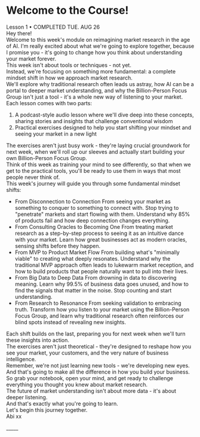 # **Welcome to the Course\!**

Lesson 1 • COMPLETED TUE. AUG 26  
Hey there\!  
Welcome to this week's module on reimagining market research in the age of AI. I'm really excited about what we're going to explore together, because I promise you \- it's going to change how you think about understanding your market forever.  
This week isn't about tools or techniques \- not yet.  
Instead, we're focusing on something more fundamental: a complete mindset shift in how we approach market research.  
We'll explore why traditional research often leads us astray, how AI can be a portal to deeper market understanding, and why the Billion-Person Focus Group isn't just a tool \- it's a whole new way of listening to your market.  
Each lesson comes with two parts:

1. A podcast-style audio lesson where we'll dive deep into these concepts, sharing stories and insights that challenge conventional wisdom  
2. Practical exercises designed to help you start shifting your mindset and seeing your market in a new light

The exercises aren't just busy work \- they're laying crucial groundwork for next week, when we'll roll up our sleeves and actually start building your own Billion-Person Focus Group.  
Think of this week as training your mind to see differently, so that when we get to the practical tools, you'll be ready to use them in ways that most people never think of.  
This week's journey will guide you through some fundamental mindset shifts:

* From Disconnection to Connection From seeing your market as something to conquer to something to connect with. Stop trying to "penetrate" markets and start flowing with them. Understand why 85% of products fail and how deep connection changes everything.  
* From Consulting Oracles to Becoming One From treating market research as a step-by-step process to seeing it as an intuitive dance with your market. Learn how great businesses act as modern oracles, sensing shifts before they happen.  
* From MVP to Product Market Flow From building what's "minimally viable" to creating what deeply resonates. Understand why the traditional MVP approach often leads to lukewarm market reception, and how to build products that people naturally want to pull into their lives.  
* From Big Data to Deep Data From drowning in data to discovering meaning. Learn why 99.5% of business data goes unused, and how to find the signals that matter in the noise. Stop counting and start understanding.  
* From Research to Resonance From seeking validation to embracing truth. Transform how you listen to your market using the Billion-Person Focus Group, and learn why traditional research often reinforces our blind spots instead of revealing new insights.

Each shift builds on the last, preparing you for next week when we'll turn these insights into action.  
The exercises aren't just theoretical \- they're designed to reshape how you see your market, your customers, and the very nature of business intelligence.  
Remember, we're not just learning new tools \- we're developing new eyes. And that's going to make all the difference in how you build your business.  
So grab your notebook, open your mind, and get ready to challenge everything you thought you knew about market research.  
The future of market understanding isn't about more data \- it's about deeper listening.  
And that's exactly what you're going to learn.  
Let's begin this journey together.  
Abi xx

\_\_\_\_\_

